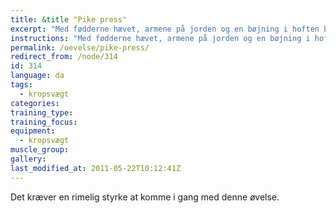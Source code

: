 ```yaml
---
title: &title "Pike press"
excerpt: "Med fødderne hævet, armene på jorden og en bøjning i hoften bøjer og strækker du armene. Presset er over hovedet."
instructions: "Med fødderne hævet, armene på jorden og en bøjning i hoften bøjer og strækker du armene. Presset er over hovedet."
permalink: /oevelse/pike-press/
redirect_from: /node/314
id: 314
language: da
tags:
  - kropsvægt
categories:
training_type: 
training_focus: 
equipment:
  - kropsvægt
muscle_group:
gallery:
last_modified_at: 2011-05-22T10:12:41Z
---
```


Det kræver en rimelig styrke at komme i gang med denne øvelse.
